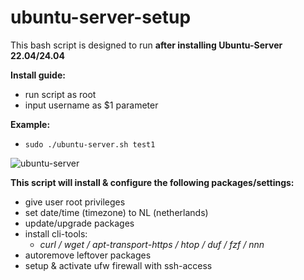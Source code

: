 # ubuntu-server-setup

This bash script is designed to run **after installing Ubuntu-Server 22.04/24.04**

**Install guide:**
  - run script as root
  - input username as $1 parameter
    
**Example:**

- `sudo ./ubuntu-server.sh test1`
                    
![ubuntu-server](https://github.com/user-attachments/assets/f951dfc8-bebf-4102-9637-106fe8eb1fe2)

**This script will install & configure the following packages/settings:**
- give user root privileges
- set date/time (timezone) to NL (netherlands)
- update/upgrade packages
- install cli-tools:
  - *curl / wget / apt-transport-https / htop / duf / fzf / nnn*
- autoremove leftover packages
- setup & activate ufw firewall with ssh-access

